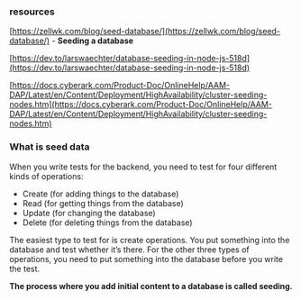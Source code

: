 ### resources

[https://zellwk.com/blog/seed-database/](https://zellwk.com/blog/seed-database/) - ****Seeding a database****

[https://dev.to/larswaechter/database-seeding-in-node-js-518d](https://dev.to/larswaechter/database-seeding-in-node-js-518d)

[https://docs.cyberark.com/Product-Doc/OnlineHelp/AAM-DAP/Latest/en/Content/Deployment/HighAvailability/cluster-seeding-nodes.htm](https://docs.cyberark.com/Product-Doc/OnlineHelp/AAM-DAP/Latest/en/Content/Deployment/HighAvailability/cluster-seeding-nodes.htm)

### What is seed data

When you write tests for the backend, you need to test for four different kinds of operations:

- Create (for adding things to the database)
- Read (for getting things from the database)
- Update (for changing the database)
- Delete (for deleting things from the database)

The easiest type to test for is create operations. You put something into the database and test whether it’s there. For the other three types of operations, you need to put something into the database before you write the test.

**The process where you add initial content to a database is called seeding.**